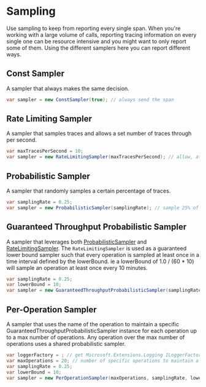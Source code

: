 # Sampling
Use sampling to keep from reporting every single span. When you're working with a large volume of calls, reporting tracing information on every single one can be resource intensive and you might want to only report some of them. Using the different samplers here you can report different ways.

## Const Sampler
A sampler that always makes the same decision.

```C#
var sampler = new ConstSampler(true); // always send the span
```

## Rate Limiting Sampler 
A sampler that samples traces and allows a set number of traces through per second.

```C#
var maxTracesPerSecond = 10;
var sampler = new RateLimitingSampler(maxTracesPerSecond); // allow, at most, 10 traces through per second.
```

## Probabilistic Sampler
A sampler that randomly samples a certain percentage of traces.

```C#
var samplingRate = 0.25;
var sampler = new ProbabilisticSampler(samplingRate); // sample 25% of all traces
```

## Guaranteed Throughput Probabilistic Sampler
A sampler that leverages both [ProbabilisticSampler](#probabilistic-sampler) and [RateLimitingSampler](#rate-limiting-sampler). The `RateLimitingSampler` is used as a guaranteed lower bound sampler such that every operation is sampled at least once in a time interval defined by the lowerBound. ie a lowerBound of 1.0 / (60 * 10) will sample an operation at least once every 10 minutes.

```C#
var samplingRate = 0.25;
var lowerBound = 10;
var sampler = new GuaranteedThroughputProbabilisticSampler(samplingRate, lowerBound);
```

## Per-Operation Sampler
A sampler that uses the name of the operation to maintain a specific GuaranteedThroughputProbabilisticSampler instance for each operation up to a max number of operations. Any operation over the max number of operations uses a shared probabilistic sampler.

```C#
var loggerFactory = ; // get Microsoft.Extensions.Logging ILoggerFactory
var maxOperations = 20; // number of specific operations to maintain a separate sampler instance for
var samplingRate = 0.25;
var lowerBound = 10;
var sampler = new PerOperationSampler(maxOperations, samplingRate, lowerBound, loggerFactory);
```

